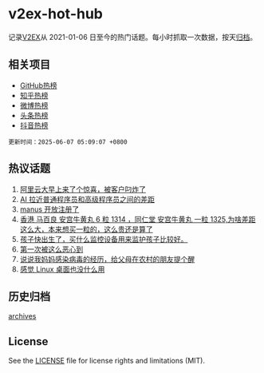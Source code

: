# v2ex-hot-hub

 记录[V2EX](https://www.v2ex.com/)从 2021-01-06 日至今的热门话题。每小时抓取一次数据，按天[归档](archives)。
 
 ## 相关项目

- [GitHub热榜](https://github.com/snaildev/github-hot-hub)
- [知乎热榜](https://github.com/snaildev/zhihu-hot-hub)
- [微博热榜](https://github.com/snaildev/weibo-hot-hub)
- [头条热榜](https://github.com/snaildev/toutiao-hot-hub)
- [抖音热榜](https://github.com/snaildev/douyin-hot-hub)


 `更新时间：2025-06-07 05:09:07 +0800`

## 热议话题

1. [阿里云大早上来了个惊喜，被客户叼炸了](https://www.v2ex.com/t/1136705)
1. [AI 拉近普通程序员和高级程序员之间的差距](https://www.v2ex.com/t/1136729)
1. [manus 开放注册了](https://www.v2ex.com/t/1136784)
1. [香港 马百良 安宫牛黄丸 6 粒 1314 ，同仁堂 安宫牛黄丸 一粒 1325,为啥差距这么大，本来想买一粒的，这么贵还是算了](https://www.v2ex.com/t/1136742)
1. [孩子快出生了，买什么监控设备用来监护孩子比较好。](https://www.v2ex.com/t/1136711)
1. [第一次被这么恶心到](https://www.v2ex.com/t/1136882)
1. [说说我妈妈感染病毒的经历，给父母在农村的朋友提个醒](https://www.v2ex.com/t/1136707)
1. [感觉 Linux 桌面也没什么用](https://www.v2ex.com/t/1136923)

## 历史归档

[archives](archives)

## License

See the [LICENSE](LICENSE) file for license rights and limitations (MIT).
